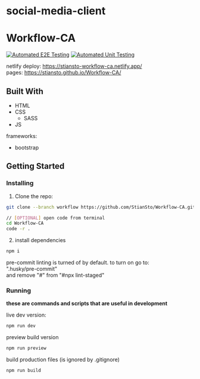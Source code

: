 # social-media-client
# Workflow-CA
[![Automated E2E Testing](https://github.com/trine-marie-sandberg/social-media-client/actions/workflows/e2e-test.yml/badge.svg)](https://github.com/trine-marie-sandberg/social-media-client/actions/workflows/e2e-test.yml)
[![Automated Unit Testing](https://github.com/trine-marie-sandberg/social-media-client/actions/workflows/unit-test.yml/badge.svg)](https://github.com/trine-marie-sandberg/social-media-client/actions/workflows/unit-test.yml)

netlify deploy: https://stiansto-workflow-ca.netlify.app/ <br>
pages: https://stiansto.github.io/Workflow-CA/

## Built With

- HTML
- CSS
  - SASS
- JS

frameworks:
- bootstrap


## Getting Started

### Installing

1. Clone the repo:

```bash
git clone --branch workflow https://github.com/StianSto/Workflow-CA.git

// [OPTIONAL] open code from terminal
cd Workflow-CA
code -r .
```


2. install dependencies

```bash
npm i
```

pre-commit linting is turned of by default. to turn on go to: <br>
".husky/pre-commit" <br>
and remove "#" from "#npx lint-staged"


### Running
**these are commands and scripts that are useful in development**

live dev version:
```bash
npm run dev
```
preview build version
```bash
npm run preview
```
build production files (is ignored by .gitignore)
```
npm run build
```
